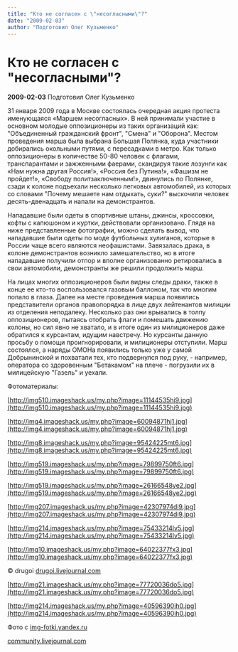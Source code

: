 ```yaml
---
title: "Кто не согласен с \"несогласными\"?"
date: "2009-02-03"
author: "Подготовил Олег Кузьменко"
---
```


# Кто не согласен с "несогласными"?

**2009-02-03** Подготовил Олег Кузьменко

31 января 2009 года в Москве состоялась очередная акция протеста именующаяся «Маршем несогласных». В ней принимали участие в основном молодые оппозиционеры из таких организаций как: "Объединенный гражданский фронт", "Смена" и "Оборона". Местом проведения марша была выбрана Большая Полянка, куда участники добирались окольными путями, с пересадками в метро. Как только оппозиционеры в количестве 50-80 человек с флагами, транспарантами и зажженными фаерами, скандируя такие лозунги как «Нам нужна другая Россия!», «Россия без Путина!», «Фашизм не пройдет!», «Свободу политзаключенным!», двинулись по Полянке, сзади к колоне подъехали несколько легковых автомобилей, из которых со словами "Почему мешаете нам отдыхать, суки?" выскочили человек десять-двенадцать и напали на демонстрантов.

Нападавшие были одеты в спортивные штаны, джинсы, кроссовки, кофты с капюшоном и куртки, действовали организовано. Глядя на ниже представленные фотографии, можно сделать вывод, что нападавшие были одеты по моде футбольных хулиганов, которые в России чаще всего являются неофашистами. Завязалась драка, в колоне демонстрантов возникло замешательство, но в итоге нападавшие получили отпор и вполне организованно ретировались в свои автомобили, демонстранты же решили продолжить марш.

На лицах многих оппозиционеров были видны следы драки, также в конце ее кто-то воспользовался газовым баллоном, так что многим попало в глаза. Далее на месте проведения марша появились представители органов правопорядка в лице двух лейтенантов милиции из отделения неподалеку. Несколько раз они врывались в толпу оппозиционеров, пытаясь отобрать флаги и помешать движению колоны, но сил явно не хватало, и в итоге один из милиционеров даже обратился к курсантам, идущим навстречу. Но курсанты данную просьбу о помощи проигнорировали, и милиционеры отступили. Марш состоялся, а наряды ОМОНа появились только уже у самой Добрынинской и похватали тех, кто подвернулся под руку, - например, оператора со здоровенным "Бетакамом" на плече - погрузили их в милицейскую "Газель" и уехали.

Фотоматериалы:

[http://img510.imageshack.us/my.php?image=11144535hi9.jpg](http://img510.imageshack.us/my.php?image=11144535hi9.jpg)

[http://img4.imageshack.us/my.php?image=60094871hj1.jpg](http://img4.imageshack.us/my.php?image=60094871hj1.jpg)

[http://img8.imageshack.us/my.php?image=95424225mt6.jpg](http://img8.imageshack.us/my.php?image=95424225mt6.jpg)

[http://img519.imageshack.us/my.php?image=79899750ft6.jpg](http://img519.imageshack.us/my.php?image=79899750ft6.jpg)

[http://img519.imageshack.us/my.php?image=26166548ye2.jpg](http://img519.imageshack.us/my.php?image=26166548ye2.jpg)

[http://img207.imageshack.us/my.php?image=42307974di9.jpg](http://img207.imageshack.us/my.php?image=42307974di9.jpg)

[http://img214.imageshack.us/my.php?image=75433214lv5.jpg](http://img214.imageshack.us/my.php?image=75433214lv5.jpg)

[http://img10.imageshack.us/my.php?image=64022377fx3.jpg](http://img10.imageshack.us/my.php?image=64022377fx3.jpg)

© drugoi [drugoi.livejournal.com](http://drugoi.livejournal.com/)

[http://img21.imageshack.us/my.php?image=77720036do5.jpg](http://img21.imageshack.us/my.php?image=77720036do5.jpg)

[http://img214.imageshack.us/my.php?image=40596390ih0.jpg](http://img214.imageshack.us/my.php?image=40596390ih0.jpg)

Фото с [img-fotki.yandex.ru](http://img-fotki.yandex.ru/)

[community.livejournal.com](http://community.livejournal.com/)